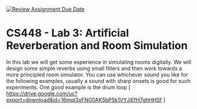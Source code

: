 [![Review Assignment Due Date](https://classroom.github.com/assets/deadline-readme-button-22041afd0340ce965d47ae6ef1cefeee28c7c493a6346c4f15d667ab976d596c.svg)](https://classroom.github.com/a/7QnU3T_G)
# CS448 - Lab 3: Artificial Reverberation and Room Simulation

In this lab we will get some experience in simulating rooms digitally. We will design some simple reverbs using small filters and then work towards a more principled room simulator. You can use whichever sound you like for the following examples, usually a sound with sharp onsets is good for such experiments. One good example is the drum loop [ https://drive.google.com/uc?export=download&id=16mqI3xFN00AK5bP5k1VYJiEfH7ghHHSf ]
